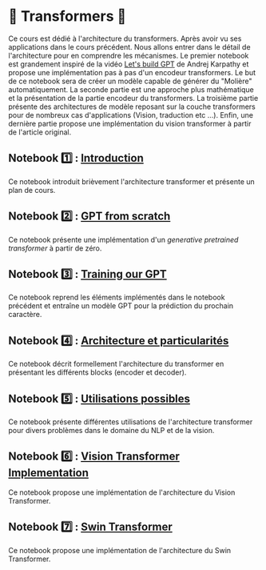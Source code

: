 # 🤖 Transformers 🤖
Ce cours est dédié à l'architecture du transformers. Après avoir vu ses applications dans le cours précédent. Nous allons entrer dans le détail de l'architecture pour en comprendre les mécanismes. Le premier notebook est grandement inspiré de la vidéo [Let's build GPT](https://www.youtube.com/watch?v=kCc8FmEb1nY&t=1806s&ab_channel=AndrejKarpathy) de Andrej Karpathy et propose une implémentation pas à pas d'un encodeur transformers. Le but de ce notebook sera de créer un modèle capable de générer du "Molière" automatiquement. La seconde partie est une approche plus mathématique et la présentation de la partie encodeur du transformers. La troisième partie présente des architectures de modèle reposant sur la couche transformers pour de nombreux cas d'applications (Vision, traduction etc ...). Enfin, une dernière partie propose une implémentation du vision transformer à partir de l'article original.

## Notebook 1️⃣ : [Introduction](01_Introduction.ipynb)
Ce notebook introduit brièvement l'architecture transformer et présente un plan de cours.

## Notebook 2️⃣ : [GPT from scratch](02_GptFromScratch.ipynb)
Ce notebook présente une implémentation d'un *generative pretrained transformer* à partir de zéro.

## Notebook 3️⃣ : [Training our GPT](03_TrainingOurGpt.ipynb)
Ce notebook reprend les éléments implémentés dans le notebook précédent et entraîne un modèle GPT pour la prédiction du prochain caractère.

## Notebook 4️⃣ : [Architecture et particularités](04_ArchitectureEtParticularités.ipynb)
Ce notebook décrit formellement l'architecture du transformer en présentant les différents blocks (encoder et decoder).

## Notebook 5️⃣ : [Utilisations possibles](05_UtilisationsPossibles.ipynb)
Ce notebook présente différentes utilisations de l'architecture transformer pour divers problèmes dans le domaine du NLP et de la vision.

## Notebook 6️⃣ : [Vision Transformer Implementation](06_VisionTransformerImplementation.ipynb)
Ce notebook propose une implémentation de l'architecture du Vision Transformer.

## Notebook 7️⃣ : [Swin Transformer](07_SwinTransformer.ipynb)
Ce notebook propose une implémentation de l'architecture du Swin Transformer.